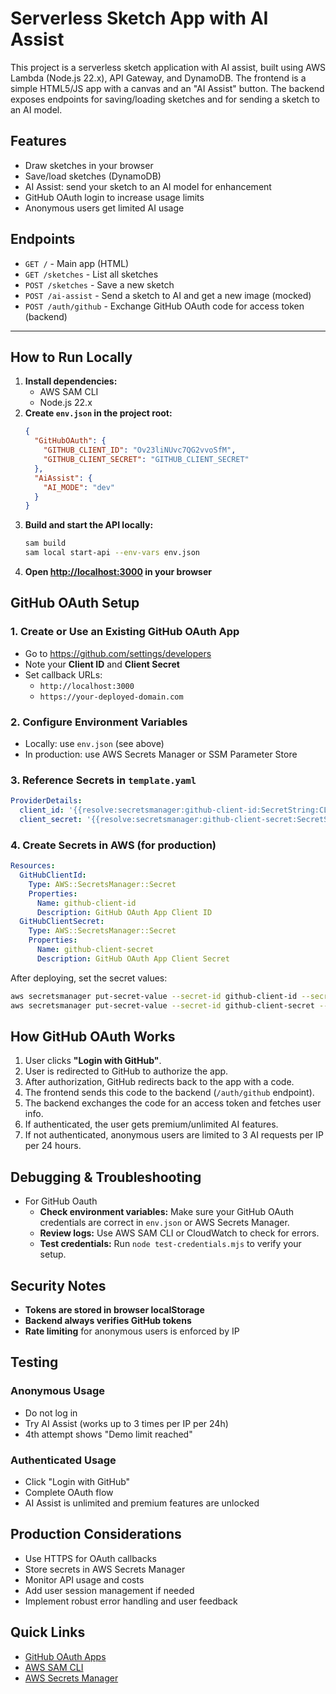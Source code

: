 # Serverless Sketch App with AI Assist
This project is a serverless sketch application with AI assist, built using AWS Lambda (Node.js 22.x), API Gateway, and DynamoDB. The frontend is a simple HTML5/JS app with a canvas and an "AI Assist" button. The backend exposes endpoints for saving/loading sketches and for sending a sketch to an AI model.

## Features
- Draw sketches in your browser
- Save/load sketches (DynamoDB)
- AI Assist: send your sketch to an AI model for enhancement
- GitHub OAuth login to increase usage limits
- Anonymous users get limited AI usage

## Endpoints
- `GET /` - Main app (HTML)
- `GET /sketches` - List all sketches
- `POST /sketches` - Save a new sketch
- `POST /ai-assist` - Send a sketch to AI and get a new image (mocked)
- `POST /auth/github` - Exchange GitHub OAuth code for access token (backend)

---

## How to Run Locally
1. **Install dependencies:**
   - AWS SAM CLI
   - Node.js 22.x
2. **Create `env.json` in the project root:**
   ```json
   {
     "GitHubOAuth": {
       "GITHUB_CLIENT_ID": "Ov23liNUvc7QG2vvoSfM",
       "GITHUB_CLIENT_SECRET": "GITHUB_CLIENT_SECRET"
     },
     "AiAssist": {
       "AI_MODE": "dev"
     }
   }
   ```
3. **Build and start the API locally:**
   ```bash
   sam build
   sam local start-api --env-vars env.json
   ```
4. **Open [http://localhost:3000](http://localhost:3000) in your browser**

## GitHub OAuth Setup
### 1. Create or Use an Existing GitHub OAuth App
- Go to https://github.com/settings/developers
- Note your **Client ID** and **Client Secret**
- Set callback URLs:
  - `http://localhost:3000`
  - `https://your-deployed-domain.com`

### 2. Configure Environment Variables
- Locally: use `env.json` (see above)
- In production: use AWS Secrets Manager or SSM Parameter Store

### 3. Reference Secrets in `template.yaml`
```yaml
ProviderDetails:
  client_id: '{{resolve:secretsmanager:github-client-id:SecretString:CLIENT_ID}}'
  client_secret: '{{resolve:secretsmanager:github-client-secret:SecretString:CLIENT_SECRET}}'
```

### 4. Create Secrets in AWS (for production)
```yaml
Resources:
  GitHubClientId:
    Type: AWS::SecretsManager::Secret
    Properties:
      Name: github-client-id
      Description: GitHub OAuth App Client ID
  GitHubClientSecret:
    Type: AWS::SecretsManager::Secret
    Properties:
      Name: github-client-secret
      Description: GitHub OAuth App Client Secret
```

After deploying, set the secret values:
```sh
aws secretsmanager put-secret-value --secret-id github-client-id --secret-string '{"CLIENT_ID":"your-client-id-here"}'
aws secretsmanager put-secret-value --secret-id github-client-secret --secret-string '{"CLIENT_SECRET":"your-client-secret-here"}'
```

## How GitHub OAuth Works
1. User clicks **"Login with GitHub"**.
2. User is redirected to GitHub to authorize the app.
3. After authorization, GitHub redirects back to the app with a code.
4. The frontend sends this code to the backend (`/auth/github` endpoint).
5. The backend exchanges the code for an access token and fetches user info.
6. If authenticated, the user gets premium/unlimited AI features.
7. If not authenticated, anonymous users are limited to 3 AI requests per IP per 24 hours.

## Debugging & Troubleshooting
- For GitHub Oauth
  - **Check environment variables:** Make sure your GitHub OAuth credentials are correct in `env.json` or AWS Secrets Manager.
  - **Review logs:** Use AWS SAM CLI or CloudWatch to check for errors.
  - **Test credentials:** Run `node test-credentials.mjs` to verify your setup.

## Security Notes
- **Tokens are stored in browser localStorage**
- **Backend always verifies GitHub tokens**
- **Rate limiting** for anonymous users is enforced by IP

## Testing
### Anonymous Usage
- Do not log in
- Try AI Assist (works up to 3 times per IP per 24h)
- 4th attempt shows "Demo limit reached"

### Authenticated Usage
- Click "Login with GitHub"
- Complete OAuth flow
- AI Assist is unlimited and premium features are unlocked

## Production Considerations
- Use HTTPS for OAuth callbacks
- Store secrets in AWS Secrets Manager
- Monitor API usage and costs
- Add user session management if needed
- Implement robust error handling and user feedback

## Quick Links
- [GitHub OAuth Apps](https://github.com/settings/developers)
- [AWS SAM CLI](https://docs.aws.amazon.com/serverless-application-model/latest/developerguide/serverless-sam-cli.html)
- [AWS Secrets Manager](https://console.aws.amazon.com/secretsmanager/)
